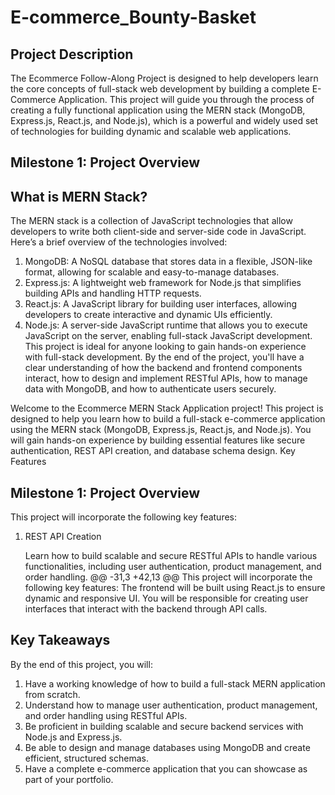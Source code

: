 # E-commerce_Bounty-Basket
 ## Project Description
The Ecommerce Follow-Along Project is designed to help developers learn the core concepts of full-stack web development by building a complete E-Commerce Application. This project will guide you through the process of creating a fully functional application using the MERN stack (MongoDB, Express.js, React.js, and Node.js), which is a powerful and widely used set of technologies for building dynamic and scalable web applications.

## Milestone 1: Project Overview
## What is MERN Stack?
The MERN stack is a collection of JavaScript technologies that allow developers to write both client-side and server-side code in JavaScript. Here’s a brief overview of the technologies involved:
1. MongoDB: A NoSQL database that stores data in a flexible, JSON-like format, allowing for scalable and easy-to-manage databases.
2. Express.js: A lightweight web framework for Node.js that simplifies building APIs and handling HTTP requests.
3. React.js: A JavaScript library for building user interfaces, allowing developers to create interactive and dynamic UIs efficiently.
4. Node.js: A server-side JavaScript runtime that allows you to execute JavaScript on the server, enabling full-stack JavaScript development.
This project is ideal for anyone looking to gain hands-on experience with full-stack development. By the end of the project, you'll have a clear understanding of how the backend and frontend components interact, how to design and implement RESTful APIs, how to manage data with MongoDB, and how to authenticate users securely.

Welcome to the Ecommerce MERN Stack Application project! This project is designed to help you learn how to build a full-stack e-commerce application using the MERN stack (MongoDB, Express.js, React.js, and Node.js). You will gain hands-on experience by building essential features like secure authentication, REST API creation, and database schema design.
Key Features
## Milestone 1: Project Overview

This project will incorporate the following key features:
1. REST API Creation

    Learn how to build scalable and secure RESTful APIs to handle various functionalities, including user authentication, product management, and order handling.
@@ -31,3 +42,13 @@ This project will incorporate the following key features:
    The frontend will be built using React.js to ensure dynamic and responsive UI.
    You will be responsible for creating user interfaces that interact with the backend through API calls.

## Key Takeaways
By the end of this project, you will:
1. Have a working knowledge of how to build a full-stack MERN application from scratch.
2. Understand how to manage user authentication, product management, and order handling using RESTful APIs.
3. Be proficient in building scalable and secure backend services with Node.js and Express.js.
4. Be able to design and manage databases using MongoDB and create efficient, structured schemas.
5. Have a complete e-commerce application that you can showcase as part of your portfolio.
